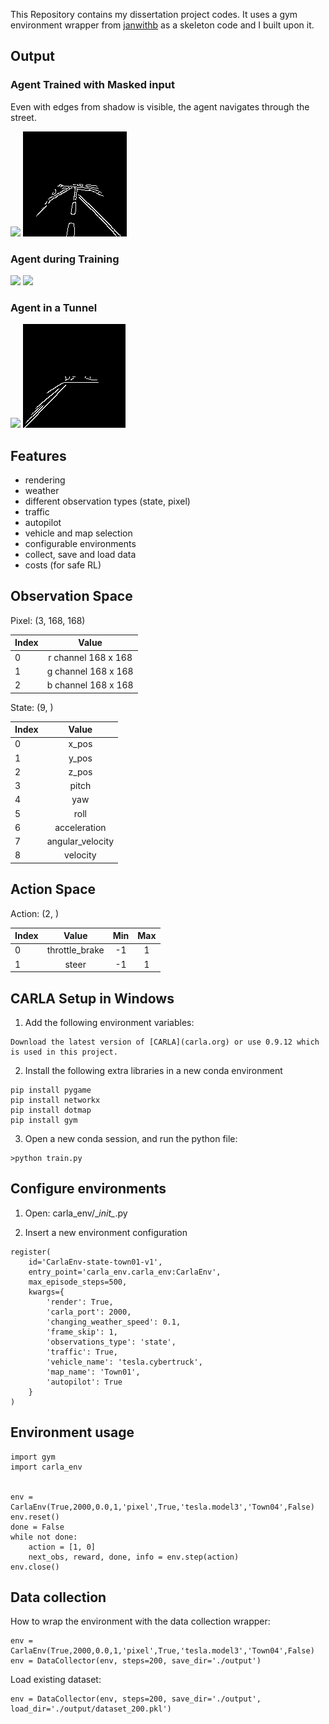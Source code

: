 
This Repository contains my dissertation project codes. 
It uses a gym environment wrapper from [janwithb](https://github.com/janwithb/carla-gym-wrapper?ref=https://giter.vip) as 
a skeleton code and I built upon it.

## Output
### Agent Trained with Masked input
Even with edges from shadow is visible, the agent navigates through the street.

![](https://github.com/Ajith-Kalyan/201574955-sc21kj-leeds.ac.uk/blob/main/gifs/complex_underbridge_rgb.gif)  ![](https://github.com/Ajith-Kalyan/201574955-sc21kj-leeds.ac.uk/blob/main/gifs/complex_underbridge_roi.gif)

### Agent during Training 
![](https://github.com/Ajith-Kalyan/201574955-sc21kj-leeds.ac.uk/blob/main/gifs/while%20learning.gif)  ![](https://github.com/Ajith-Kalyan/201574955-sc21kj-leeds.ac.uk/blob/main/gifs/desktop_rgb.gif)

### Agent in a Tunnel
![](https://github.com/Ajith-Kalyan/201574955-sc21kj-leeds.ac.uk/blob/main/gifs/tunnel_rgb.gif) ![](https://github.com/Ajith-Kalyan/201574955-sc21kj-leeds.ac.uk/blob/main/gifs/tunnel_roi.gif)


## Features
- rendering
- weather
- different observation types (state, pixel)
- traffic
- autopilot
- vehicle and map selection
- configurable environments
- collect, save and load data
- costs (for safe RL)

## Observation Space
Pixel: (3, 168, 168)

| Index         | Value               |
| ------------- |:-------------------:|
| 0             | r channel 168 x 168 |
| 1             | g channel 168 x 168 |
| 2             | b channel 168 x 168 |

State: (9, )

| Index         | Value             |
| ------------- |:-----------------:|
| 0             | x_pos             |
| 1             | y_pos             |
| 2             | z_pos             |
| 3             | pitch             |
| 4             | yaw               |
| 5             | roll              |
| 6             | acceleration      |
| 7             | angular_velocity  |
| 8             | velocity          |

## Action Space
Action: (2, )

| Index         | Value             | Min               | Max               |
| ------------- |:-----------------:|:-----------------:|:-----------------:|
| 0             | throttle_brake    | -1                | 1                 |
| 1             | steer             | -1                | 1                 |

## CARLA Setup in Windows
1. Add the following environment variables:  
```
Download the latest version of [CARLA](carla.org) or use 0.9.12 which is used in this project.
```
2. Install the following extra libraries in a new conda environment
```
pip install pygame
pip install networkx
pip install dotmap
pip install gym
```
3. Open a new conda session, and run the python file:
 ```
 >python train.py
 ```
 
 ## Configure environments
1. Open: carla_env/\__init\__.py

2. Insert a new environment configuration
```
register(
    id='CarlaEnv-state-town01-v1',
    entry_point='carla_env.carla_env:CarlaEnv',
    max_episode_steps=500,
    kwargs={
        'render': True,
        'carla_port': 2000,
        'changing_weather_speed': 0.1,
        'frame_skip': 1,
        'observations_type': 'state',
        'traffic': True,
        'vehicle_name': 'tesla.cybertruck',
        'map_name': 'Town01',
        'autopilot': True
    }
)
```

## Environment usage
```
import gym
import carla_env


env = CarlaEnv(True,2000,0.0,1,'pixel',True,'tesla.model3','Town04',False)
env.reset()
done = False
while not done:
    action = [1, 0]
    next_obs, reward, done, info = env.step(action)
env.close()
```

## Data collection
How to wrap the environment with the data collection wrapper:
```
env = CarlaEnv(True,2000,0.0,1,'pixel',True,'tesla.model3','Town04',False)
env = DataCollector(env, steps=200, save_dir='./output')
```

Load existing dataset:
```
env = DataCollector(env, steps=200, save_dir='./output', load_dir='./output/dataset_200.pkl')
```
